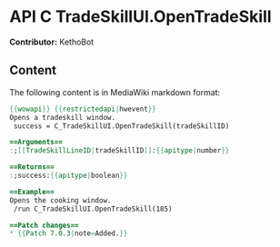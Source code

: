 # API C TradeSkillUI.OpenTradeSkill

**Contributor:** KethoBot

## Content

The following content is in MediaWiki markdown format:

```mediawiki
{{wowapi}} {{restrictedapi|hwevent}}
Opens a tradeskill window.
 success = C_TradeSkillUI.OpenTradeSkill(tradeSkillID)

==Arguments==
:;[[TradeSkillLineID|tradeSkillID]]:{{apitype|number}}

==Returns==
:;success:{{apitype|boolean}}

==Example==
Opens the cooking window.
 /run C_TradeSkillUI.OpenTradeSkill(185)

==Patch changes==
* {{Patch 7.0.3|note=Added.}}
```